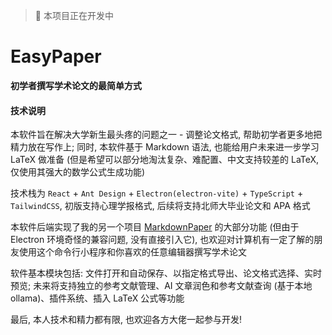 > 🚧 本项目正在开发中

# EasyPaper

**初学者撰写学术论文的最简单方式**

#### 技术说明

本软件旨在解决大学新生最头疼的问题之一 - 调整论文格式, 帮助初学者更多地把精力放在写作上; 同时, 本软件基于 Markdown 语法, 也能给用户未来进一步学习 LaTeX 做准备 (但是希望可以部分地淘汰复杂、难配置、中文支持较差的 LaTeX, 仅使用其强大的数学公式生成功能)

技术栈为 `React` + `Ant Design` + `Electron(electron-vite)` + `TypeScript` + `TailwindCSS`, 初版支持心理学报格式, 后续将支持北师大毕业论文和 APA 格式

本软件后端实现了我的另一个项目 [MarkdownPaper](https://github.com/LeafYeeXYZ/MarkdownPaper) 的大部分功能 (但由于 Electron 环境奇怪的兼容问题, 没有直接引入它), 也欢迎对计算机有一定了解的朋友使用这个命令行小程序和你喜欢的任意编辑器撰写学术论文

软件基本模块包括: 文件打开和自动保存、以指定格式导出、论文格式选择、实时预览; 未来将支持独立的参考文献管理、AI 文章润色和参考文献查询 (基于本地 ollama)、插件系统、插入 LaTeX 公式等功能

最后, 本人技术和精力都有限, 也欢迎各方大佬一起参与开发!
